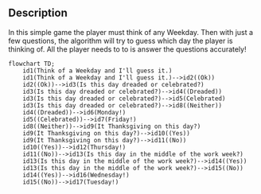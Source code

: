## Description
In this simple game the player must think of any Weekday. Then with just a few questions, the algorithm will try to guess which day the player is thinking of. All the player needs to to is answer the questions accurately!
```mermaid
flowchart TD;
    id1(Think of a Weekday and I'll guess it.)
    id1(Think of a Weekday and I'll guess it.)-->id2((Ok))
    id2((Ok))-->id3(Is this day dreaded or celebrated?)
    id3(Is this day dreaded or celebrated?)-->id4((Dreaded))
    id3(Is this day dreaded or celebrated?)-->id5(Celebrated)
    id3(Is this day dreaded or celebrated?)-->id8((Neither))
    id4((Dreaded))-->id6(Monday!)
    id5((Celebrated))-->id7(Friday!)
    id8((Neither))-->id9(It Thanksgiving on this day?)
    id9(It Thanksgiving on this day?)-->id10((Yes))
    id9(It Thanksgiving on this day?)-->id11((No))
    id10((Yes))-->id12(Thursday!)
    id11((No))-->id13(Is this day in the middle of the work week?)
    id13(Is this day in the middle of the work week?)-->id14((Yes))
    id13(Is this day in the middle of the work week?)-->id15((No))
    id14((Yes))-->id16(Wednesday!)
    id15((No))-->id17(Tuesday!)
```
